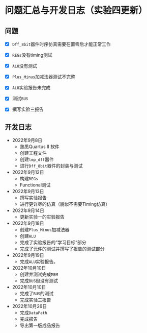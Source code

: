 # 问题汇总与开发日志（实验四更新）



## 问题

- [x] `Dff_8bit`器件时序仿真需要在置零后才能正常工作
- [x] `REGs`没有timing测试
- [x] `ALU`没有测试
- [x] `Plus_Minus`加减法器测试不完整
- [x] `ALU`实验报告未完成
- [x] 测试`BUS`
- [x] 撰写实验三报告







## 开发日志

- 2022年9月8日
  - 熟悉Quartus II 软件
  - 创建工程文件
  - 创建`lmp_dff`器件
  - 进行`Dff_8bit`器件的封装与测试
- 2022年9月12日
  - 构建`REGs`
  - Functional测试
- 2022年9月13日
  - 撰写实验报告
  - 进行更详尽的仿真（貌似不需要Timing仿真）
- 2022年9月14日
  - 更新实验一的实验报告
- 2022年9月18日
  - 创建`Plus_Minus`加减法器
  - 创建`ALU`
  - 完成了实验报告的”学习目标“部分
  - 完成了元件的测试并撰写了报告的测试部分
- 2022年9月19日
  - 完成`ALU`实验报告。
- 2022年10月10日
  - 创建并测试完成`MEM`
  - 完成`BUS`但没有测试
- 2022年10月10日
  - 完成了`BUS`的测试
  - 完成实验三报告
- 2022年10月26日
  - 完成`DataPath`
  - 完成报告
  - 导出第一版成品报告
